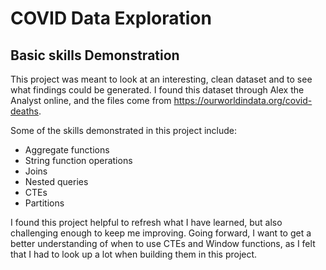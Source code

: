# COVID Data Exploration

## Basic skills Demonstration
This project was meant to look at an interesting, clean dataset and to see what findings could be generated. I found this dataset through Alex the
Analyst online, and the files come from https://ourworldindata.org/covid-deaths.

Some of the skills demonstrated in this project include:
- Aggregate functions
- String function operations
- Joins
- Nested queries
- CTEs
- Partitions

I found this project helpful to refresh what I have learned, but also challenging enough to keep me improving. Going forward, I want to get a better understanding
of when to use CTEs and Window functions, as I felt that I had to look up a lot when building them in this project.
